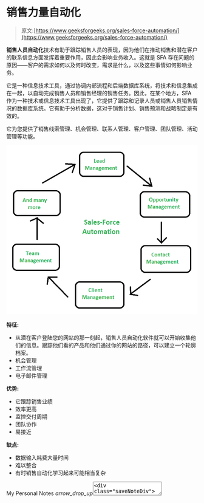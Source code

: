 # 销售力量自动化

> 原文:[https://www.geeksforgeeks.org/sales-force-automation/](https://www.geeksforgeeks.org/sales-force-automation/)

**销售人员自动化**技术有助于跟踪销售人员的表现，因为他们在推动销售和潜在客户的联系信息方面发挥着重要作用，因此会影响业务收入。这就是 SFA 存在问题的原因——客户的需求如何以及何时改变，需求是什么，以及这些事情如何影响业务。

它是一种信息技术工具，通过协调内部流程和后端数据库系统，将技术和信息集成在一起，以自动完成销售人员和销售经理的销售任务。因此，在某个地方，SFA 作为一种技术或信息技术工具出现了，它提供了跟踪和记录人员或销售人员销售情况的数据库系统。它有助于分析数据，这对于销售计划、销售预测和战略制定是有效的。

它为您提供了销售线索管理、机会管理、联系人管理、客户管理、团队管理、活动管理等功能。

![](img/ae298febbf5c27137e71f51668f6ff98.png)

**特征:**

*   从潜在客户登陆您的网站的那一刻起，销售人员自动化软件就可以开始收集他们的信息。跟踪他们看的产品和他们通过你的网站的路径，可以建立一个轮廓档案。
*   机会管理
*   工作流管理
*   电子邮件管理

**优势:**

*   它跟踪销售业绩
*   效率更高
*   监控交付周期
*   团队协作
*   易接近

**缺点:**

*   数据输入耗费大量时间
*   难以整合
*   有时销售自动化学习起来可能相当复杂

My Personal Notes *arrow_drop_up*<textarea maxlength="5000" id="enteredPersonalNote" class="personalNoteStyle" placeholder="Add your personal notes here! (max 5000 chars)"><div class="saveNoteDiv"><span class="processSaveNote"/><button class="savePersonalNoteButton" onclick="saveUserPersonalNote()">Save</button></div></div> </body></html></textarea>